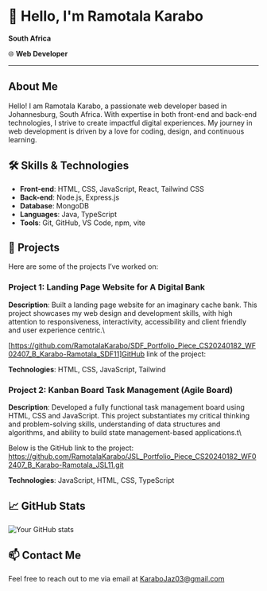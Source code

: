 # 👋 Hello, I'm Ramotala Karabo
  **South Africa**

🌐 **Web Developer**

---

## About Me

Hello! I am Ramotala Karabo, a passionate web developer based in Johannesburg, South Africa. With expertise in both front-end and back-end technologies, I strive to create impactful digital experiences. My journey in web development is driven by a love for coding, design, and continuous learning.

## 🛠️ Skills & Technologies

- **Front-end**: HTML, CSS, JavaScript, React, Tailwind CSS
- **Back-end**: Node.js, Express.js
- **Database**: MongoDB
- **Languages**: Java, TypeScript
- **Tools**: Git, GitHub, VS Code, npm, vite

## 🔧 Projects

Here are some of the projects I’ve worked on:

### Project 1: Landing Page Website for A Digital Bank
**Description**: 
Built a landing page website for an imaginary cache bank. This project showcases my web design and development skills, with high attention to responsiveness, interactivity, accessibility and client friendly and user experience centric.\

[https://github.com/RamotalaKarabo/SDF_Portfolio_Piece_CS20240182_WF02407_B_Karabo-Ramotala_SDF11]GitHub link of the project:


**Technologies**: HTML, CSS, JavaScript, Tailwind

### Project 2: Kanban Board Task Management (Agile Board)
**Description**: 
Developed a fully functional task management board using HTML, CSS and JavaScript. This project substantiates my critical thinking and problem-solving skills, understanding of data structures and algorithms, and ability to build state management-based applications.t\

Below is the GitHub link to the project:
https://github.com/RamotalaKarabo/JSL_Portfolio_Piece_CS20240182_WF02407_B_Karabo-Ramotala_JSL11.git

**Technologies**: JavaScript, HTML, CSS, TypeScript

## 📈 GitHub Stats

![Your GitHub stats](https://github-readme-stats.vercel.app/api?username=KaraboRamotalaDeveloper&show_icons=true&theme=radical)



## 📫 Contact Me

Feel free to reach out to me via email at KaraboJaz03@gmail.com
